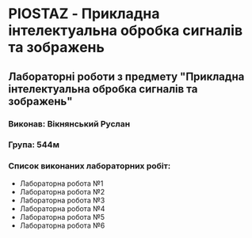 # PIOSTAZ - Прикладна інтелектуальна обробка сигналів та зображень

## Лабораторні роботи з предмету "Прикладна інтелектуальна обробка сигналів та зображень"

### Виконав: Вікнянський Руслан

### Група: 544м

### Список виконаних лабораторних робіт:

- Лабораторна робота №1
- Лабораторна робота №2
- Лабораторна робота №3
- Лабораторна робота №4
- Лабораторна робота №5
- Лабораторна робота №6

